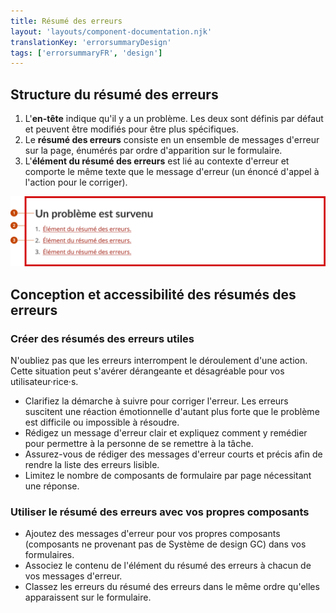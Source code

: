 ```yaml
---
title: Résumé des erreurs
layout: 'layouts/component-documentation.njk'
translationKey: 'errorsummaryDesign'
tags: ['errorsummaryFR', 'design']
---
```


## Structure du résumé des erreurs

<ol class="anatomy-list">
  <li>L'<strong>en-tête</strong> indique qu'il y a un problème. Les deux sont définis par défaut et peuvent être modifiés pour être plus spécifiques.</li>
  <li>Le <strong>résumé des erreurs</strong> consiste en un ensemble de messages d'erreur sur la page, énumérés par ordre d'apparition sur le formulaire.</li>
  <li>L'<strong>élément du résumé des erreurs</strong> est lié au contexte d'erreur et comporte le même texte que le message d'erreur (un énoncé d'appel à l'action pour le corriger).</li>
</ol>

<img class="b-sm b-default p-300" src="/images/fr/components/anatomy/gcds-error-summary-anatomy.svg" alt="Un rectangle rouge encadre un titre proéminent lisant 'Il y a un problème' ainsi qu’une liste numérotée comprenant 3 liens avec des éléments du résumé des erreurs dans le texte de lien." />

## Conception et accessibilité des résumés des erreurs

### Créer des résumés des erreurs utiles

N'oubliez pas que les erreurs interrompent le déroulement d'une action. Cette situation peut s'avérer dérangeante et désagréable pour vos utilisateur·rice·s.

- Clarifiez la démarche à suivre pour corriger l'erreur. Les erreurs suscitent une réaction émotionnelle d'autant plus forte que le problème est difficile ou impossible à résoudre.
- Rédigez un <gcds-link href="{{ links.errorMessage }}">message d'erreur</gcds-link> clair et expliquez comment y remédier pour permettre à la personne de se remettre à la tâche.
- Assurez-vous de rédiger des messages d'erreur courts et précis afin de rendre la liste des erreurs lisible.
- Limitez le nombre de composants de formulaire par page nécessitant une réponse.

### Utiliser le résumé des erreurs avec vos propres composants

- Ajoutez des messages d'erreur pour vos propres composants (composants ne provenant pas de Système de design GC) dans vos formulaires.
- Associez le contenu de l'élément du résumé des erreurs à chacun de vos messages d'erreur.
- Classez les erreurs du résumé des erreurs dans le même ordre qu'elles apparaissent sur le formulaire.
